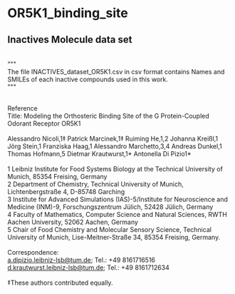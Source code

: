 # OR5K1_binding_site

## Inactives Molecule data set
<br/>
"""<br/>
The file INACTIVES_dataset_OR5K1.csv in csv format contains Names and SMILEs of each inactive compounds used in this work.<br/>
"""<br/>
<br/>

Reference
<br/>
Title: Modeling the Orthosteric Binding Site of the G Protein-Coupled Odorant Receptor OR5K1<br/>
<br/>
Alessandro Nicoli,1‡ Patrick Marcinek,1‡ Ruiming He,1,2 Johanna Kreißl,1 Jörg Stein,1 Franziska Haag,1 Alessandro Marchetto,3,4 Andreas Dunkel,1 Thomas Hofmann,5 Dietmar Krautwurst,1* Antonella Di Pizio1*<br/>
<br/>
1 Leibniz Institute for Food Systems Biology at the Technical University of Munich, 85354 Freising, Germany<br/>
2 Department of Chemistry, Technical University of Munich, Lichtenbergstraße 4, D-85748 Garching<br/>
3 Institute for Advanced Simulations (IAS)-5/Institute for Neuroscience and Medicine (INM)-9, Forschungszentrum Jülich, 52428 Jülich, Germany<br/>
4 Faculty of Mathematics, Computer Science and Natural Sciences, RWTH Aachen University, 52062 Aachen, Germany<br/>
5 Chair of Food Chemistry and Molecular Sensory Science, Technical University of Munich, Lise-Meitner-Straße 34, 85354 Freising, Germany.<br/>
<br/>
Correspondence:  <br/>
a.dipizio.leibniz-lsb@tum.de; Tel.: +49 8161716516 <br/>
d.krautwurst.leibniz-lsb@tum.de; Tel.: +49 8161712634 <br/>
<br/>
‡These authors contributed equally. 

